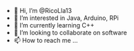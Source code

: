 - 👋 Hi, I’m @RicoLla13
- 👀 I’m interested in Java, Arduino, RPi
- 🌱 I’m currently learning C++
- 💞️ I’m looking to collaborate on software
- 📫 How to reach me ...

<!---
RicoLla13/RicoLla13 is a ✨ special ✨ repository because its `README.md` (this file) appears on your GitHub profile.
You can click the Preview link to take a look at your changes.
--->

